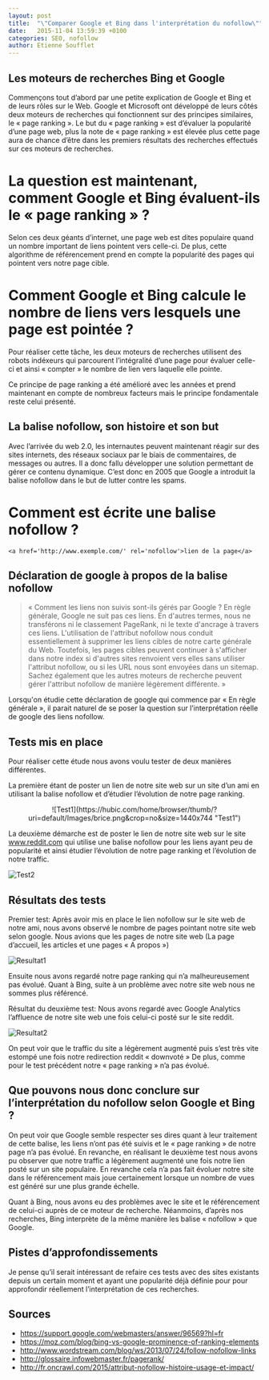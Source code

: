 ```yaml
---
layout: post
title:  "\"Comparer Google et Bing dans l'interprétation du nofollow\""
date:   2015-11-04 13:59:39 +0100
categories: SEO, nofollow
author: Etienne Soufflet
---
```

## Les moteurs de recherches Bing et Google

Commençons tout d’abord par une petite explication de Google et Bing et de leurs rôles sur le Web. Google et Microsoft ont développé de leurs côtés deux moteurs de recherches qui fonctionnent sur des principes similaires, le « page ranking ». Le but du « page ranking » est d’évaluer la popularité d’une page web, plus la note de « page ranking » est élevée plus cette page aura de chance d’être dans les premiers résultats des recherches effectués sur ces moteurs de recherches.

# La question est maintenant, comment Google et Bing évaluent-ils le « page ranking » ?

Selon ces deux géants d’internet, une page web est dites populaire quand un nombre important de liens pointent vers celle-ci. De plus, cette algorithme de référencement prend en compte la popularité des pages qui pointent vers notre page cible.

# Comment Google et Bing calcule le nombre de liens vers lesquels une page est pointée ?

Pour réaliser cette tâche, les deux moteurs de recherches utilisent des robots indéxeurs qui parcourent l’intégralité d’une page pour évaluer celle-ci et ainsi « compter » le nombre de lien vers laquelle elle pointe. 

Ce principe de page ranking a été amélioré avec les années et prend maintenant en compte de nombreux facteurs mais le principe fondamentale reste celui présenté.

## La balise nofollow, son histoire et son but

Avec l’arrivée du web 2.0, les internautes peuvent maintenant réagir sur des sites internets, des réseaux sociaux par le biais de commentaires, de messages ou autres. Il a donc fallu développer une solution permettant de gérer ce contenu dynamique. 
C’est donc en 2005 que Google a introduit la balise nofollow dans le but de lutter contre les spams. 


# Comment est écrite une balise nofollow ?

`<a href='http://www.exemple.com/' rel='nofollow'>lien de la page</a>`

## Déclaration de google à propos de la balise nofollow

> « Comment les liens non suivis sont-ils gérés par Google ?
En règle générale, Google ne suit pas ces liens. En d'autres termes, nous ne transférons ni le classement PageRank, ni le texte  d'ancrage à travers ces liens. L'utilisation de l'attribut nofollow nous conduit essentiellement à supprimer les liens cibles de notre carte générale du Web. Toutefois, les pages cibles peuvent continuer à s'afficher dans notre index si d'autres sites renvoient vers elles sans utiliser l'attribut nofollow, ou si les URL nous sont envoyées dans un sitemap. Sachez également que les autres moteurs de recherche peuvent gérer l'attribut nofollow de manière légèrement différente. »

Lorsqu'on étudie cette déclaration de google qui commence par « En règle générale », il parait naturel de se poser la question sur l’interprétation réelle de google des liens nofollow.

## Tests mis en place

Pour réaliser cette étude nous avons voulu tester de deux manières différentes. 

La première étant de poster un lien de notre site web sur un site d’un ami en utilisant la balise nofollow et d’étudier l’évolution de notre page ranking.
<center>
![Test1](https://hubic.com/home/browser/thumb/?uri=default/Images/brice.png&crop=no&size=1440x744 "Test1")
</center>

La deuxième démarche est de poster le lien de notre site web sur le site www.reddit.com qui utilise une balise nofollow pour les liens ayant peu de popularité et ainsi étudier l’évolution de notre page ranking et l’évolution de notre traffic.

![Test2](https://hubic.com/home/browser/thumb/?uri=default/Images/reddit.png&crop=no&size=1440x744 "Test2")

## Résultats des tests

Premier test: Après avoir mis en place le lien nofollow sur le site web de notre ami, nous avons observé le nombre de pages pointant notre site web selon google. Nous avions que les pages de notre site web (La page d’accueil, les articles et une pages « A propos »)

![Resultat1](https://hubic.com/home/browser/thumb/?uri=default/Images/links.png&crop=no&size=1440x744 "Resultat1")

Ensuite nous avons regardé notre page ranking qui n’a malheureusement pas évolué.
Quant à Bing, suite à un problème avec notre site web nous ne sommes plus référencé.

Résultat du deuxième test: Nous avons regardé avec Google Analytics l’affluence de notre site web une fois celui-ci posté sur le site reddit.

![Resultat2](https://hubic.com/home/browser/thumb/?uri=default/Images/traffic.png&crop=no&size=1440x744 "Resultat2")

On peut voir que le traffic du site a légèrement augmenté puis s’est très vite estompé une fois notre redirection reddit « downvoté »
De plus, comme pour le test précédent notre « page ranking » n’a pas évolué.

## Que pouvons nous donc conclure sur l’interprétation du nofollow selon Google et Bing ?


On peut voir que Google semble respecter ses dires quant à leur traitement de cette balise, les liens n’ont pas été suivis et le « page ranking » de notre page n’a pas évolué. En revanche, en réalisant le deuxième test nous avons pu observer que notre traffic a légèrement augmenté une fois notre lien posté sur un site populaire. En revanche cela n’a pas fait évoluer notre site dans le référencement mais joue certainement lorsque un nombre de vues est généré sur une plus grande échelle.

Quant à Bing, nous avons eu des problèmes avec le site et le référencement de celui-ci auprès de ce moteur de recherche. Néanmoins, d’après nos recherches, Bing interprète de la même manière les balise « nofollow » que Google. 

## Pistes d’approfondissements 

Je pense qu’il serait intéressant de refaire ces tests avec des sites existants depuis un certain moment et ayant une popularité déjà définie pour pour approfondir réellement l’interprétation de ces recherches.

## Sources
* https://support.google.com/webmasters/answer/96569?hl=fr
* https://moz.com/blog/bing-vs-google-prominence-of-ranking-elements
* http://www.wordstream.com/blog/ws/2013/07/24/follow-nofollow-links
* http://glossaire.infowebmaster.fr/pagerank/
* http://fr.oncrawl.com/2015/attribut-nofollow-histoire-usage-et-impact/

